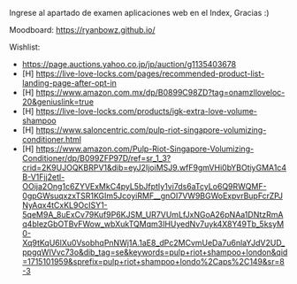 Ingrese al apartado de examen aplicaciones web en el Index, Gracias :)

Moodboard:
https://ryanbowz.github.io/

Wishlist:
- https://page.auctions.yahoo.co.jp/jp/auction/g1135403678
- [H] https://live-love-locks.com/pages/recommended-product-list-landing-page-after-opt-in
- [H] https://www.amazon.com.mx/dp/B0899C98ZD?tag=onamzlloveloc-20&geniuslink=true
- [H] https://live-love-locks.com/products/igk-extra-love-volume-shampoo
- [H] https://www.saloncentric.com/pulp-riot-singapore-volumizing-conditioner.html
- [H] https://www.amazon.com/Pulp-Riot-Singapore-Volumizing-Conditioner/dp/B099ZFP97D/ref=sr_1_3?crid=2K9UJOQKBRPV1&dib=eyJ2IjoiMSJ9.wfF9gmVHi0bYBOtiyGMA1c4B-V1Fjj2etl-OOija2Ong1c6ZYVExMkC4pyL5bJfptIy1vi7ds6aTcyLo6Q9RWQMF-0gpGWsuqxzxTSR1KGIm5JcoyiRMF__gnOI7VW9BGWoExpvrBupFcrZPJNyAqx4tCxKL9OcISY1-5qeM9A_8uExCv79Kuf9P6KJSM_UR7VUmLfJxNGoA26pNAa1DNtzRmAq4blezGbOTBvFWow_wbXukTQMqm3IHUyedNv7uyk4X8Y49Tb_5ksyM0-Xq9tKqU6lXu0VsobhqPnNWj1A.1aE8_dPc2MCvmUeDa7u6nlaYJdV2UD_ppgqWIVvc73o&dib_tag=se&keywords=pulp+riot+shampoo+london&qid=1715101959&sprefix=pulp+riot+shampoo+londo%2Caps%2C149&sr=8-3
